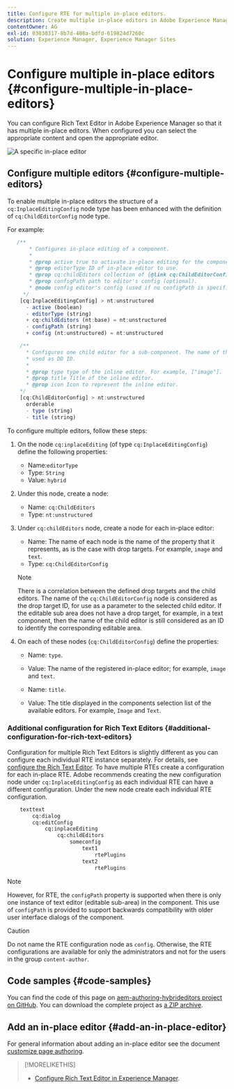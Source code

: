 ```yaml
---
title: Configure RTE for multiple in-place editors.
description: Create multiple in-place editors in Adobe Experience Manager by configuring Rich Text Editor.
contentOwner: AG
exl-id: 03030317-8b7d-408a-bdfd-619824d7260c
solution: Experience Manager, Experience Manager Sites
---
```

# Configure multiple in-place editors {#configure-multiple-in-place-editors}

You can configure Rich Text Editor in Adobe Experience Manager so that it has multiple in-place editors. When configured you can select the appropriate content and open the appropriate editor.

![A specific in-place editor](assets/rte-inplace-editor.png)

## Configure multiple editors {#configure-multiple-editors}

To enable multiple in-place editors the structure of a `cq:InplaceEditingConfig` node type has been enhanced with the definition of `cq:ChildEditorConfig` node type.

For example:

```js
   /**
       * Configures in-place editing of a component.
       *
       * @prop active true to activate in-place editing for the component.
       * @prop editorType ID of in-place editor to use.
       * @prop cq:childEditors collection of {@link cq:ChildEditorConfig} nodes.
       * @prop configPath path to editor's config (optional).
       * @node config editor's config (used if no configPath is specified; optional).
     */
    [cq:InplaceEditingConfig] > nt:unstructured
      - active (boolean)
      - editorType (string)
      + cq:childEditors (nt:base) = nt:unstructured
      - configPath (string)
      + config (nt:unstructured) = nt:unstructured

    /**
      * Configures one child editor for a sub-component. The name of the this node is
      * used as DD ID.
      *
      * @prop type type of the inline editor. For example, ["image"].
      * @prop title Title of the inline editor.
      * @prop icon Icon to represent the inline editor.
    */
    [cq:ChildEditorConfig] > nt:unstructured
      orderable
      - type (string)
      - title (string)
```

To configure multiple editors, follow these steps:

1. On the node `cq:inplaceEditing` (of type `cq:InplaceEditingConfig`) define the following properties:

    * Name:`editorType`
    * Type: `String`
    * Value: `hybrid`

1. Under this node, create a node:

    * Name: `cq:ChildEditors`
    * Type: `nt:unstructured`

1. Under `cq:childEditors` node, create a node for each in-place editor:

    * Name: The name of each node is the name of the property that it represents, as is the case with drop targets. For example, `image` and `text`.
    * Type: `cq:ChildEditorConfig`

   >[!NOTE]
   >
   >There is a correlation between the defined drop targets and the child editors. The name of the `cq:ChildEditorConfig` node is considered as the drop target ID, for use as a parameter to the selected child editor. If the editable sub area does not have a drop target, for example, in a text component, then the name of the child editor is still considered as an ID to identify the corresponding editable area.

1. On each of these nodes (`cq:ChildEditorConfig`) define the properties:

    * Name: `type`.
    * Value: The name of the registered in-place editor; for example, `image` and `text`.

    * Name: `title`.
    * Value: The title displayed in the components selection list of the available editors. For example, `Image` and `Text`.

### Additional configuration for Rich Text Editors {#additional-configuration-for-rich-text-editors}

Configuration for multiple Rich Text Editors is slightly different as you can configure each individual RTE instance separately. For details, see [configure the Rich Text Editor](/help/sites-administering/rich-text-editor.md). To have multiple RTEs create a configuration for each in-place RTE. Adobe recommends creating the new configuration node under `cq:InplaceEditingConfig` as each individual RTE can have a different configuration. Under the new node create each individual RTE configuration.

```xml
    texttext
        cq:dialog
        cq:editConfig
            cq:inplaceEditing
                cq:childEditors
                    someconfig
                        text1
                            rtePlugins
                        text2
                            rtePlugins
```

>[!NOTE]
>
>However, for RTE, the `configPath` property is supported when there is only one instance of text editor (editable sub-area) in the component. This use of `configPath` is provided to support backwards compatibility with older user interface dialogs of the component.

>[!CAUTION]
>
>Do not name the RTE configuration node as `config`. Otherwise, the RTE configurations are available for only the administrators and not for the users in the group `content-author`.

## Code samples {#code-samples}

You can find the code of this page on [aem-authoring-hybrideditors project on GitHub](https://github.com/Adobe-Marketing-Cloud/aem-authoring-hybrideditors). You can download the complete project as [a ZIP archive](https://github.com/Adobe-Marketing-Cloud/aem-authoring-hybrideditors/archive/master.zip).

## Add an in-place editor {#add-an-in-place-editor}

For general information about adding an in-place editor see the document [customize page authoring](/help/sites-developing/customizing-page-authoring-touch.md#add-new-in-place-editor).

>[!MORELIKETHIS]
>
>* [Configure Rich Text Editor in Experience Manager](/help/sites-administering/rich-text-editor.md).
